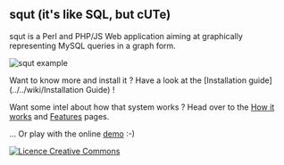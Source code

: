 ## squt (it's like SQL, but cUTe)

squt is a Perl and PHP/JS Web application aiming at graphically representing MySQL queries in a graph form.

![squt example](https://raw.github.com/wiki/bperel/squt/images/squt_example.png)


Want to know more and install it ? Have a look at the [Installation guide](../../wiki/Installation Guide) !

Want some intel about how that system works ? Head over to the [How it works](../../wiki/How-it-works) and [Features](../../wiki/Features) pages.

... Or play with the online [demo](http://62.210.239.25//squt/master/front-end/squt.html) :-)

[<img alt="Licence Creative Commons" style="border-width:0" src="http://i.creativecommons.org/l/by-sa/3.0/fr/88x31.png" />](http://creativecommons.org/licenses/by-sa/3.0/legalcode)
